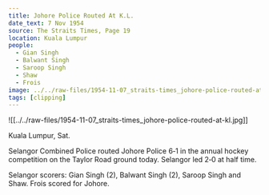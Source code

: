 ```yaml
---
title: Johore Police Routed At K.L.
date_text: 7 Nov 1954
source: The Straits Times, Page 19
location: Kuala Lumpur
people:
  - Gian Singh
  - Balwant Singh
  - Saroop Singh
  - Shaw
  - Frois
image: ../../raw-files/1954-11-07_straits-times_johore-police-routed-at-kl.jpg
tags: [clipping]
---
```

![[../../raw-files/1954-11-07_straits-times_johore-police-routed-at-kl.jpg]]

Kuala Lumpur, Sat.

Selangor Combined Police routed Johore Police 6‑1 in the annual hockey competition on the Taylor Road ground today. Selangor led 2‑0 at half time.

Selangor scorers: Gian Singh (2), Balwant Singh (2), Saroop Singh and Shaw. Frois scored for Johore.
